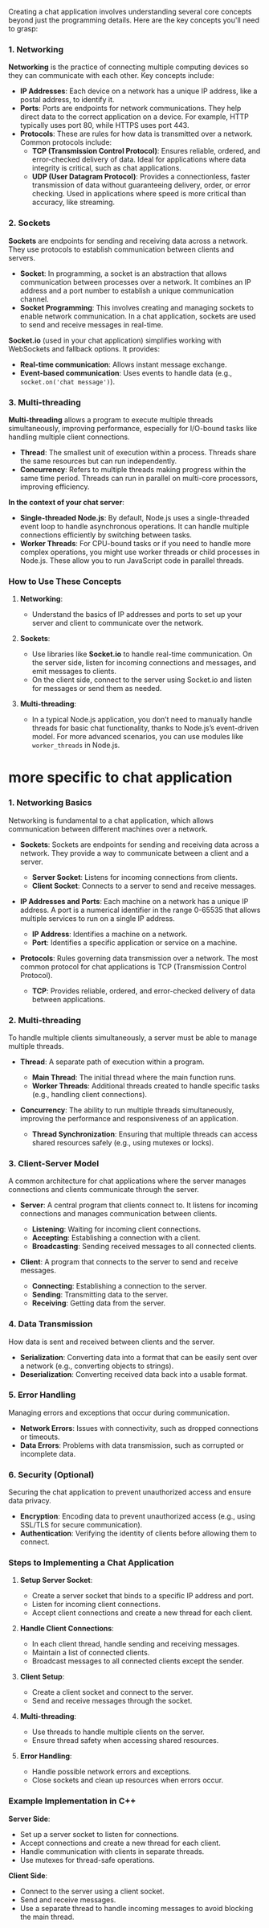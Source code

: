 Creating a chat application involves understanding several core concepts beyond just the programming details. Here are the key concepts you'll need to grasp:

### **1. Networking**

**Networking** is the practice of connecting multiple computing devices so they can communicate with each other. Key concepts include:

- **IP Addresses**: Each device on a network has a unique IP address, like a postal address, to identify it.
- **Ports**: Ports are endpoints for network communications. They help direct data to the correct application on a device. For example, HTTP typically uses port 80, while HTTPS uses port 443.
- **Protocols**: These are rules for how data is transmitted over a network. Common protocols include:
  - **TCP (Transmission Control Protocol)**: Ensures reliable, ordered, and error-checked delivery of data. Ideal for applications where data integrity is critical, such as chat applications.
  - **UDP (User Datagram Protocol)**: Provides a connectionless, faster transmission of data without guaranteeing delivery, order, or error checking. Used in applications where speed is more critical than accuracy, like streaming.

### **2. Sockets**

**Sockets** are endpoints for sending and receiving data across a network. They use protocols to establish communication between clients and servers.

- **Socket**: In programming, a socket is an abstraction that allows communication between processes over a network. It combines an IP address and a port number to establish a unique communication channel.
- **Socket Programming**: This involves creating and managing sockets to enable network communication. In a chat application, sockets are used to send and receive messages in real-time.

**Socket.io** (used in your chat application) simplifies working with WebSockets and fallback options. It provides:

- **Real-time communication**: Allows instant message exchange.
- **Event-based communication**: Uses events to handle data (e.g., `socket.on('chat message')`).

### **3. Multi-threading**

**Multi-threading** allows a program to execute multiple threads simultaneously, improving performance, especially for I/O-bound tasks like handling multiple client connections.

- **Thread**: The smallest unit of execution within a process. Threads share the same resources but can run independently.
- **Concurrency**: Refers to multiple threads making progress within the same time period. Threads can run in parallel on multi-core processors, improving efficiency.

**In the context of your chat server**:

- **Single-threaded Node.js**: By default, Node.js uses a single-threaded event loop to handle asynchronous operations. It can handle multiple connections efficiently by switching between tasks.
- **Worker Threads**: For CPU-bound tasks or if you need to handle more complex operations, you might use worker threads or child processes in Node.js. These allow you to run JavaScript code in parallel threads.

### **How to Use These Concepts**

1. **Networking**:

   - Understand the basics of IP addresses and ports to set up your server and client to communicate over the network.

2. **Sockets**:

   - Use libraries like **Socket.io** to handle real-time communication. On the server side, listen for incoming connections and messages, and emit messages to clients.
   - On the client side, connect to the server using Socket.io and listen for messages or send them as needed.

3. **Multi-threading**:
   - In a typical Node.js application, you don’t need to manually handle threads for basic chat functionality, thanks to Node.js’s event-driven model. For more advanced scenarios, you can use modules like `worker_threads` in Node.js.

# more specific to chat application

### 1. Networking Basics

Networking is fundamental to a chat application, which allows communication between different machines over a network.

- **Sockets**: Sockets are endpoints for sending and receiving data across a network. They provide a way to communicate between a client and a server.

  - **Server Socket**: Listens for incoming connections from clients.
  - **Client Socket**: Connects to a server to send and receive messages.

- **IP Addresses and Ports**: Each machine on a network has a unique IP address. A port is a numerical identifier in the range 0-65535 that allows multiple services to run on a single IP address.

  - **IP Address**: Identifies a machine on a network.
  - **Port**: Identifies a specific application or service on a machine.

- **Protocols**: Rules governing data transmission over a network. The most common protocol for chat applications is TCP (Transmission Control Protocol).
  - **TCP**: Provides reliable, ordered, and error-checked delivery of data between applications.

### 2. Multi-threading

To handle multiple clients simultaneously, a server must be able to manage multiple threads.

- **Thread**: A separate path of execution within a program.

  - **Main Thread**: The initial thread where the main function runs.
  - **Worker Threads**: Additional threads created to handle specific tasks (e.g., handling client connections).

- **Concurrency**: The ability to run multiple threads simultaneously, improving the performance and responsiveness of an application.
  - **Thread Synchronization**: Ensuring that multiple threads can access shared resources safely (e.g., using mutexes or locks).

### 3. Client-Server Model

A common architecture for chat applications where the server manages connections and clients communicate through the server.

- **Server**: A central program that clients connect to. It listens for incoming connections and manages communication between clients.

  - **Listening**: Waiting for incoming client connections.
  - **Accepting**: Establishing a connection with a client.
  - **Broadcasting**: Sending received messages to all connected clients.

- **Client**: A program that connects to the server to send and receive messages.
  - **Connecting**: Establishing a connection to the server.
  - **Sending**: Transmitting data to the server.
  - **Receiving**: Getting data from the server.

### 4. Data Transmission

How data is sent and received between clients and the server.

- **Serialization**: Converting data into a format that can be easily sent over a network (e.g., converting objects to strings).
- **Deserialization**: Converting received data back into a usable format.

### 5. Error Handling

Managing errors and exceptions that occur during communication.

- **Network Errors**: Issues with connectivity, such as dropped connections or timeouts.
- **Data Errors**: Problems with data transmission, such as corrupted or incomplete data.

### 6. Security (Optional)

Securing the chat application to prevent unauthorized access and ensure data privacy.

- **Encryption**: Encoding data to prevent unauthorized access (e.g., using SSL/TLS for secure communication).
- **Authentication**: Verifying the identity of clients before allowing them to connect.

### Steps to Implementing a Chat Application

1. **Setup Server Socket**:

   - Create a server socket that binds to a specific IP address and port.
   - Listen for incoming client connections.
   - Accept client connections and create a new thread for each client.

2. **Handle Client Connections**:

   - In each client thread, handle sending and receiving messages.
   - Maintain a list of connected clients.
   - Broadcast messages to all connected clients except the sender.

3. **Client Setup**:

   - Create a client socket and connect to the server.
   - Send and receive messages through the socket.

4. **Multi-threading**:

   - Use threads to handle multiple clients on the server.
   - Ensure thread safety when accessing shared resources.

5. **Error Handling**:
   - Handle possible network errors and exceptions.
   - Close sockets and clean up resources when errors occur.

### Example Implementation in C++

**Server Side**:

- Set up a server socket to listen for connections.
- Accept connections and create a new thread for each client.
- Handle communication with clients in separate threads.
- Use mutexes for thread-safe operations.

**Client Side**:

- Connect to the server using a client socket.
- Send and receive messages.
- Use a separate thread to handle incoming messages to avoid blocking the main thread.
